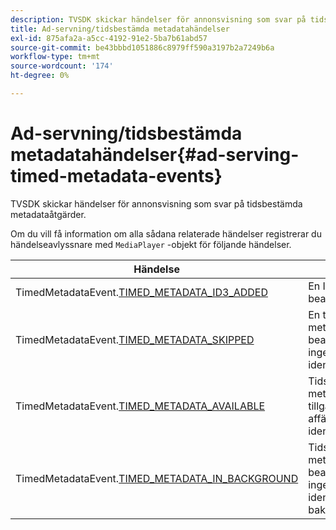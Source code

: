 ```yaml
---
description: TVSDK skickar händelser för annonsvisning som svar på tidsbestämda metadataåtgärder.
title: Ad-servning/tidsbestämda metadatahändelser
exl-id: 875afa2a-a5cc-4192-91e2-5ba7b61abd57
source-git-commit: be43bbbd1051886c8979ff590a3197b2a7249b6a
workflow-type: tm+mt
source-wordcount: '174'
ht-degree: 0%

---
```


# Ad-servning/tidsbestämda metadatahändelser{#ad-serving-timed-metadata-events}

TVSDK skickar händelser för annonsvisning som svar på tidsbestämda metadataåtgärder.

Om du vill få information om alla sådana relaterade händelser registrerar du händelseavlyssnare med `MediaPlayer` -objekt för följande händelser.

| Händelse | Betydelse |
|---|---|
| TimedMetadataEvent.[TIMED_METADATA_ID3_ADDED](https://help.adobe.com/en_US/primetime/api/psdk/asdoc-dhls_1.4/com/adobe/mediacore/events/TimedMetadataEvent.html#TIMED_METADATA_ID3_ADDED) | En ID3-tidsmetadata bearbetades. |
| TimedMetadataEvent.[TIMED_METADATA_SKIPPED](https://help.adobe.com/en_US/primetime/api/psdk/asdoc-dhls_1.4/com/adobe/mediacore/events/TimedMetadataEvent.html#TIMED_METADATA_SKIPPED) | En tidsbestämd metadata bearbetades och ingen affärsmöjlighet identifierades. |
| TimedMetadataEvent.[TIMED_METADATA_AVAILABLE](https://help.adobe.com/en_US/primetime/api/psdk/asdoc-dhls_2.3/com/adobe/tvsdk/mediacore/events/TimedMetadataEvent.html#TIMED_METADATA_AVAILABLE) | Tidsbestämda metadata är tillgängliga och inga affärsmöjligheter identifierades. |
| TimedMetadataEvent.[TIMED_METADATA_IN_BACKGROUND](https://help.stage.adobe.com/en_US/primetime/api/psdk/asdoc-dhls_2.3/com/adobe/tvsdk/mediacore/events/TimedMetadataEvent.html#TIMED_METADATA_IN_BACKGROUND) | Tidsbestämda metadata bearbetades och ingen affärsmöjlighet identifierades i bakgrundsmanifestet. |
